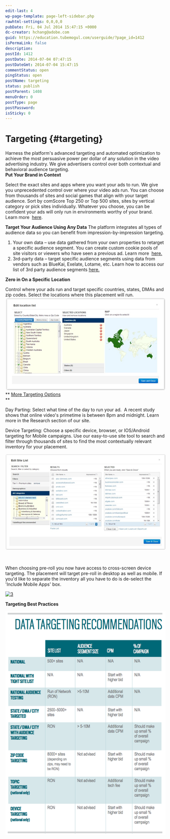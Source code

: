 ```yaml
---
edit-last: 4
wp-page-template: page-left-sidebar.php
rawhtml-settings: 0,0,0,0
pubDate: Fri, 04 Jul 2014 15:47:15 +0000
dc-creator: hchang@adobe.com
guid: https://education.tubemogul.com/userguide/?page_id=1412
isPermaLink: false
description: 
postId: 1412
postDate: 2014-07-04 07:47:15
postDateGmt: 2014-07-04 15:47:15
commentStatus: open
pingStatus: open
postName: targeting
status: publish
postParent: 1408
menuOrder: 0
postType: page
postPassword: 
isSticky: 0
---
```


# Targeting {#targeting}

Harness the platform's advanced targeting and automated optimization to achieve the most persuasive power per dollar of any solution in the video advertising industry. We give advertisers control over both contextual and behavioral audience targeting.   
**Put Your Brand in Context**
  
Select the exact sites and apps where you want your ads to run.&nbsp;We give you unprecedented control over where your&nbsp;video ads run. You can choose from thousands of sites&nbsp;and social games that align with your target audience.&nbsp;Sort by comScore Top 250 or Top 500 sites, sites by&nbsp;vertical category or pick sites individually. Whatever&nbsp;you choose, you can be confident your ads will only run&nbsp;in environments worthy of your brand. Learn more&nbsp; [here](targeting/contextual.md).

**Target Your Audience Using Any Data**
The platform integrates all types of audience data so you can benefit from impression-by-impression targeting.

1. Your own data – use data gathered from your own properties to retarget a specific audience segment. You can create custom cookie pools of site visitors or viewers who have seen a previous ad. Learn more&nbsp; [here.](targeting/retargeting.md)
1. 3rd-party data – target specific audience segments using data from vendors such as BlueKai, Exelate, Lotame, etc.&nbsp;Learn how to access our list of 3rd party audience segments [here.](targeting/behavioral.md)

**Zero in On a Specific Location**
  
Control where your ads run and target specific countries, states, DMAs and zip codes.&nbsp;Select the locations where this placement will run.
[ ![1](assets/1.jpg)](assets/1.jpg)   
** [More Targeting Options](targeting/targeting-options.md)   
**
  
Day Parting: Select what time of the day to run your ad. &nbsp;A recent study shows that online video's primetime is between 8pm and midnight. Learn more in the Research section of our site.

Device Targeting: Choose a specific device, browser, or IOS/Android targeting for Mobile campaigns.
Use our easy-to-use site tool to search and filter through thousands of sites to find the most contextually relevant inventory for your placement.

[ ![2](assets/2-1024x613.jpg)](assets/2.jpg)

&nbsp;

When choosing pre-roll you now have access to cross-screen device targeting. The placement will target pre-roll in desktop as well as mobile. If you'd like to separate the inventory all you have to do is de-select the 'Include Mobile Apps' box.

[ ![3](assets/3.png)](assets/3.png)

**Targeting Best Practices**

[ ![Data Targeting Recommendations](assets/data-targeting-recommendations.png)](assets/data-targeting-recommendations.png)
&nbsp; 